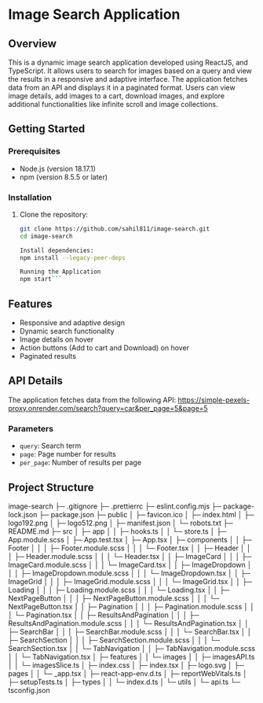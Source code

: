 # Image Search Application

## Overview

This is a dynamic image search application developed using ReactJS, and TypeScript. It allows users to search for images based on a query and view the results in a responsive and adaptive interface. The application fetches data from an API and displays it in a paginated format. Users can view image details, add images to a cart, download images, and explore additional functionalities like infinite scroll and image collections.


## Getting Started

### Prerequisites

- Node.js (version 18.17.1)
- npm (version 8.5.5 or later)

### Installation

1. Clone the repository:
   ```sh
   git clone https://github.com/sahil811/image-search.git
   cd image-search

   Install dependencies:
   npm install --legacy-peer-deps

   Running the Application
   npm start```


## Features

- Responsive and adaptive design
- Dynamic search functionality
- Image details on hover
- Action buttons (Add to cart and Download) on hover
- Paginated results

## API Details

The application fetches data from the following API:
https://simple-pexels-proxy.onrender.com/search?query=car&per_page=5&page=5

### Parameters

- `query`: Search term
- `page`: Page number for results
- `per_page`: Number of results per page

## Project Structure

image-search
├─ .gitignore
├─ .prettierrc
├─ eslint.config.mjs
├─ package-lock.json
├─ package.json
├─ public
│ ├─ favicon.ico
│ ├─ index.html
│ ├─ logo192.png
│ ├─ logo512.png
│ ├─ manifest.json
│ └─ robots.txt
├─ README.md
├─ src
│ ├─ app
│ │ ├─ hooks.ts
│ │ └─ store.ts
│ ├─ App.module.scss
│ ├─ App.test.tsx
│ ├─ App.tsx
│ ├─ components
│ │ ├─ Footer
│ │ │ ├─ Footer.module.scss
│ │ │ └─ Footer.tsx
│ │ ├─ Header
│ │ │ ├─ Header.module.scss
│ │ │ └─ Header.tsx
│ │ ├─ ImageCard
│ │ │ ├─ ImageCard.module.scss
│ │ │ └─ ImageCard.tsx
│ │ ├─ ImageDropdown
│ │ │ ├─ ImageDropdown.module.scss
│ │ │ └─ ImageDropdown.tsx
│ │ ├─ ImageGrid
│ │ │ ├─ ImageGrid.module.scss
│ │ │ └─ ImageGrid.tsx
│ │ ├─ Loading
│ │ │ ├─ Loading.module.scss
│ │ │ └─ Loading.tsx
│ │ ├─ NextPageButton
│ │ │ ├─ NextPageButton.module.scss
│ │ │ └─ NextPageButton.tsx
│ │ ├─ Pagination
│ │ │ ├─ Pagination.module.scss
│ │ │ └─ Pagination.tsx
│ │ ├─ ResultsAndPagination
│ │ │ ├─ ResultsAndPagination.module.scss
│ │ │ └─ ResultsAndPagination.tsx
│ │ ├─ SearchBar
│ │ │ ├─ SearchBar.module.scss
│ │ │ └─ SearchBar.tsx
│ │ ├─ SearchSection
│ │ │ ├─ SearchSection.module.scss
│ │ │ └─ SearchSection.tsx
│ │ └─ TabNavigation
│ │ ├─ TabNavigation.module.scss
│ │ └─ TabNavigation.tsx
│ ├─ features
│ │ └─ images
│ │ ├─ imagesAPI.ts
│ │ └─ imagesSlice.ts
│ ├─ index.css
│ ├─ index.tsx
│ ├─ logo.svg
│ ├─ pages
│ │ └─ _app.tsx
│ ├─ react-app-env.d.ts
│ ├─ reportWebVitals.ts
│ ├─ setupTests.ts
│ ├─ types
│ │ └─ index.d.ts
│ └─ utils
│ └─ api.ts
└─ tsconfig.json
